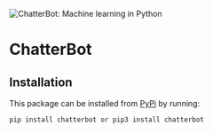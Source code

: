 ![ChatterBot: Machine learning in Python](https://i.imgur.com/b3SCmGT.png)

# ChatterBot


## Installation

This package can be installed from [PyPi](https://pypi.python.org/pypi/ChatterBot) by running:

```
pip install chatterbot or pip3 install chatterbot
